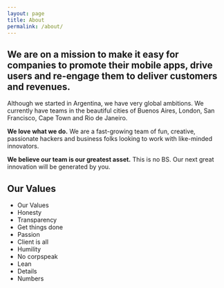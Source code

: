 ```yaml
---
layout: page
title: About
permalink: /about/
---
```



## We are on a mission to make it easy for companies to promote their mobile apps, drive users and re-engage them to deliver customers and revenues.

Although we started in Argentina, we have very global ambitions. We currently have teams in the beautiful cities of Buenos Aires, London, San Francisco, Cape Town and Rio de Janeiro.

**We love what we do.** We are a fast-growing team of fun, creative, passionate hackers and business folks looking to work with like-minded innovators.

**We believe our team is our greatest asset.** This is no BS. Our next great innovation will be generated by you.


## Our Values
* Our Values
* Honesty
* Transparency
* Get things done
* Passion
* Client is all
* Humility
* No corpspeak
* Lean
* Details
* Numbers